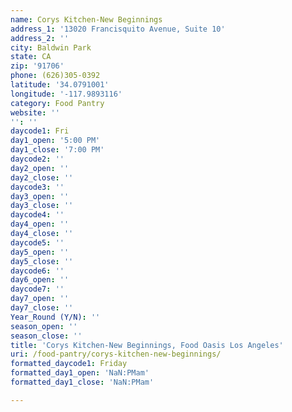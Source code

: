 ```yaml
---
name: Corys Kitchen-New Beginnings
address_1: '13020 Francisquito Avenue, Suite 10'
address_2: ''
city: Baldwin Park
state: CA
zip: '91706'
phone: (626)305-0392
latitude: '34.0791001'
longitude: '-117.9893116'
category: Food Pantry
website: ''
'': ''
daycode1: Fri
day1_open: '5:00 PM'
day1_close: '7:00 PM'
daycode2: ''
day2_open: ''
day2_close: ''
daycode3: ''
day3_open: ''
day3_close: ''
daycode4: ''
day4_open: ''
day4_close: ''
daycode5: ''
day5_open: ''
day5_close: ''
daycode6: ''
day6_open: ''
daycode7: ''
day7_open: ''
day7_close: ''
Year_Round (Y/N): ''
season_open: ''
season_close: ''
title: 'Corys Kitchen-New Beginnings, Food Oasis Los Angeles'
uri: /food-pantry/corys-kitchen-new-beginnings/
formatted_daycode1: Friday
formatted_day1_open: 'NaN:PMam'
formatted_day1_close: 'NaN:PMam'

---
```

